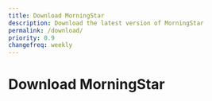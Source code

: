 ```yaml
---
title: Download MorningStar
description: Download the latest version of MorningStar
permalink: /download/
priority: 0.9
changefreq: weekly
---
```


# Download MorningStar
